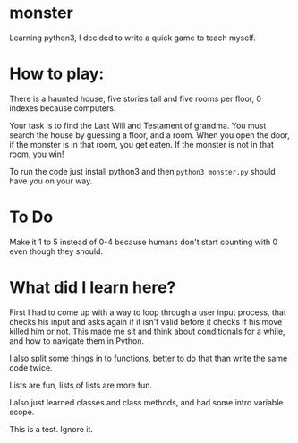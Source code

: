 # monster
Learning python3, I decided to write a quick game to teach myself.

# How to play:
There is a haunted house, five stories tall and five rooms per floor, 0 indexes because computers.

Your task is to find the Last Will and Testament of grandma. You must search the house by guessing a floor, and a room. When you open the door, if the monster is in that room, you get eaten. If the monster is not in that room, you win!

To run the code just install python3 and then `python3 monster.py` should have you on your way.

# To Do

Make it 1 to 5 instead of 0-4 because humans don't start counting with 0 even though they should.

# What did I learn here?
First I had to come up with a way to loop through a user input process, that checks his input and asks again if it isn't valid before it checks if his move killed him or not. This made me sit and think about conditionals for a while, and how to navigate them in Python.

I also split some things in to functions, better to do that than write the same code twice.

Lists are fun, lists of lists are more fun.

I also just learned classes and class methods, and had some intro variable scope.

This is a test. Ignore it.
